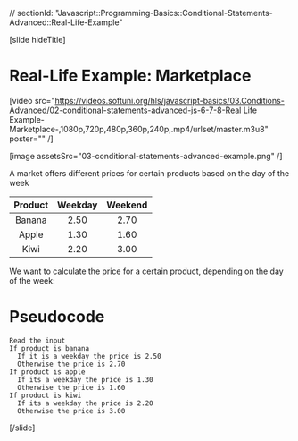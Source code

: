 // sectionId: "Javascript::Programming-Basics::Conditional-Statements-Advanced::Real-Life-Example"

[slide hideTitle]

# Real-Life Example: Marketplace

[video src="https://videos.softuni.org/hls/javascript-basics/03.Conditions-Advanced/02-conditional-statements-advanced-js-6-7-8-Real Life Example- Marketplace-,1080p,720p,480p,360p,240p,.mp4/urlset/master.m3u8" poster="" /]

[image assetsSrc="03-conditional-statements-advanced-example.png" /]

A market offers different prices for certain products based on the day of the week


| **Product**      | **Weekday** | **Weekend**   |
| :---:       |    :----:   |   :---:     |
| Banana      | 2.50       | 2.70 |
| Apple   | 1.30        | 1.60    |
| Kiwi   | 2.20        | 3.00    |

We want to calculate the price for a certain product, depending on the day of the week:

# Pseudocode

```
Read the input
If product is banana
  If it is a weekday the price is 2.50
  Otherwise the price is 2.70
If product is apple
  If its a weekday the price is 1.30
  Otherwise the price is 1.60
If product is kiwi
  If its a weekday the price is 2.20
  Otherwise the price is 3.00
```
[/slide]

